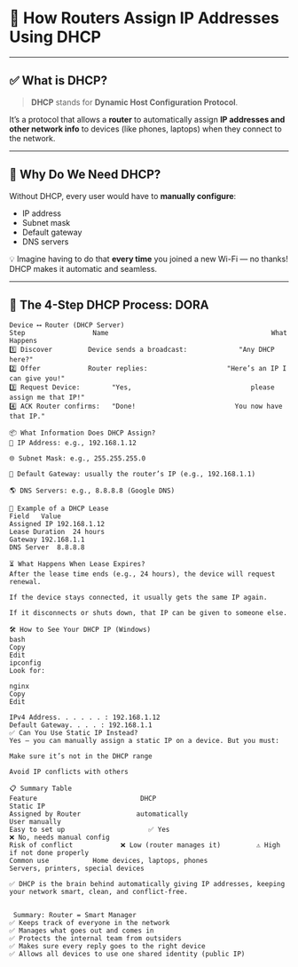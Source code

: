 # 📘 How Routers Assign IP Addresses Using DHCP

---

## ✅ What is DHCP?

> **DHCP** stands for **Dynamic Host Configuration Protocol**.

It’s a protocol that allows a **router** to automatically assign **IP addresses and other network info** to devices (like phones, laptops) when they connect to the network.

---

## 🧠 Why Do We Need DHCP?

Without DHCP, every user would have to **manually configure**:
- IP address
- Subnet mask
- Default gateway
- DNS servers

💡 Imagine having to do that **every time** you joined a new Wi-Fi — no thanks! DHCP makes it automatic and seamless.

---

## 🔁 The 4-Step DHCP Process: DORA

```text
Device ⟷ Router (DHCP Server)
Step	             Name	                                      What Happens
1️⃣	Discover	     Device sends a broadcast:             "Any DHCP here?"
2️⃣	Offer	         Router replies:                    "Here’s an IP I can give you!"
3️⃣	Request	Device:        "Yes,                              please assign me that IP!"
4️⃣	ACK	Router confirms:   "Done!                         You now have that IP."

📦 What Information Does DHCP Assign?
🧾 IP Address: e.g., 192.168.1.12

🌐 Subnet Mask: e.g., 255.255.255.0

🚪 Default Gateway: usually the router’s IP (e.g., 192.168.1.1)

🌎 DNS Servers: e.g., 8.8.8.8 (Google DNS)

🧩 Example of a DHCP Lease
Field	Value
Assigned IP	192.168.1.12
Lease Duration	24 hours
Gateway	192.168.1.1
DNS Server	8.8.8.8

⏳ What Happens When Lease Expires?
After the lease time ends (e.g., 24 hours), the device will request renewal.

If the device stays connected, it usually gets the same IP again.

If it disconnects or shuts down, that IP can be given to someone else.

🛠️ How to See Your DHCP IP (Windows)
bash
Copy
Edit
ipconfig
Look for:

nginx
Copy
Edit

IPv4 Address. . . . . . : 192.168.1.12
Default Gateway. . . . : 192.168.1.1
✅ Can You Use Static IP Instead?
Yes — you can manually assign a static IP on a device. But you must:

Make sure it’s not in the DHCP range

Avoid IP conflicts with others

📋 Summary Table
Feature	                         DHCP	                            Static IP
Assigned by	Router              automatically	                       User manually
Easy to set up	                   ✅ Yes	                            ❌ No, needs manual config
Risk of conflict	        ❌ Low (router manages it)	      ⚠️ High if not done properly
Common use	         Home devices, laptops, phones	                Servers, printers, special devices

✅ DHCP is the brain behind automatically giving IP addresses, keeping your network smart, clean, and conflict-free.


 Summary: Router = Smart Manager
✅ Keeps track of everyone in the network
✅ Manages what goes out and comes in
✅ Protects the internal team from outsiders
✅ Makes sure every reply goes to the right device
✅ Allows all devices to use one shared identity (public IP)